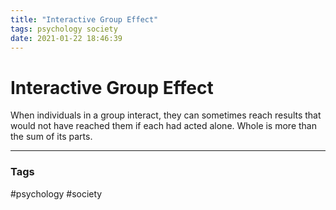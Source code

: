 ```yaml
---
title: "Interactive Group Effect"
tags: psychology society
date: 2021-01-22 18:46:39
---
```


# Interactive Group Effect

When individuals in a group interact, they can sometimes reach results that would not have reached them if each had acted alone. Whole is more than the sum of its parts.

---
### Tags
#psychology #society
